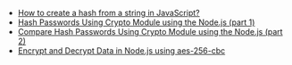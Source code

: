 * [How to create a hash from a string in JavaScript?](https://www.tutorialspoint.com/how-to-create-a-hash-from-a-string-in-javascript)
* [Hash Passwords Using Crypto Module using the Node.js (part 1)](https://dev.to/jobizil/hash-passwords-using-crypto-module-using-the-nodejs-part-1-4l01)
* [Compare Hash Passwords Using Crypto Module using the Node.js (part 2)](https://dev.to/jobizil/compare-hash-passwords-using-crypto-module-using-the-nodejs-part-2-3304)
* [Encrypt and Decrypt Data in Node.js using aes-256-cbc](https://dev.to/jobizil/encrypt-and-decrypt-data-in-nodejs-using-aes-256-cbc-2l6d)